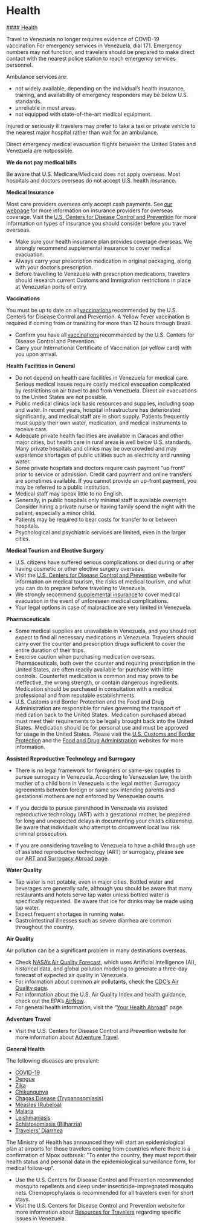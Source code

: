 # Health

[#### Health](javascript:void(0); "Health")

Travel to Venezuela no longer requires evidence of COVID-19 vaccination.For emergency services in Venezuela, dial 171. Emergency numbers may not function, and travelers should be prepared to make direct contact with the nearest police station to reach emergency services personnel.

Ambulance services are:

* not widely available, depending on the individual’s health insurance, training, and availability of emergency responders may be below U.S. standards.
* unreliable in most areas.
* not equipped with state-of-the-art medical equipment.

Injured or seriously ill travelers may prefer to take a taxi or private vehicle to the nearest major hospital rather than wait for an ambulance.

Direct emergency medical evacuation flights between the United States and Venezuela are notpossible.

**We do not pay medical bills**

Be aware that U.S. Medicare/Medicaid does not apply overseas. Most hospitals and doctors overseas do not accept U.S. health insurance.

**Medical Insurance**

Most care providers overseas only accept cash payments. See [our webpage](https://travel.state.gov/content/travel/en/international-travel/before-you-go/your-health-abroad/insurance-providers-overseas.html) for more information on insurance providers for overseas coverage. Visit the [U.S. Centers for Disease Control and Prevention](https://wwwnc.cdc.gov/travel/page/medical-tourism) for more information on types of insurance you should consider before you travel overseas.

* Make sure your health insurance plan provides coverage overseas. We strongly recommend supplemental insurance to cover medical evacuation.
* Always carry your prescription medication in original packaging, along with your doctor’s prescription.
* Before travelling to Venezuela with prescription medications, travelers should research current Customs and Immigration restrictions in place at Venezuelan ports of entry.

**Vaccinations**

You must be up to date on all [vaccinations](https://wwwnc.cdc.gov/travel/destinations/list) recommended by the U.S. Centers for Disease Control and Prevention. A Yellow Fever vaccination is required if coming from or transiting for more than 12 hours through Brazil.

* Confirm you have all [vaccinations](https://wwwnc.cdc.gov/travel/destinations/list) recommended by the U.S. Centers for Disease Control and Prevention.
* Carry your International Certificate of Vaccination (or yellow card) with you upon arrival.

**Health Facilities in General**

* Do not depend on health care facilities in Venezuela for medical care. Serious medical issues require costly medical evacuation complicated by restrictions on air travel to and from Venezuela. Direct air evacuations to the United States are not possible.
* Public medical clinics lack basic resources and supplies, including soap and water. In recent years, hospital infrastructure has deteriorated significantly, and medical staff are in short supply. Patients frequently must supply their own water, medication, and medical instruments to receive care.
* Adequate private health facilities are available in Caracas and other major cities, but health care in rural areas is well below U.S. standards.  Many private hospitals and clinics may be overcrowded and may experience shortages of public utilities such as electricity and running water.
* Some private hospitals and doctors require cash payment “up front” prior to service or admission. Credit card payment and online transfers are sometimes available. If you cannot provide an up-front payment, you may be referred to a public institution.
* Medical staff may speak little to no English.
* Generally, in public hospitals only minimal staff is available overnight. Consider hiring a private nurse or having family spend the night with the patient, especially a minor child.
* Patients may be required to bear costs for transfer to or between hospitals.
* Psychological and psychiatric services are limited, even in the larger cities.

**Medical Tourism and Elective Surgery**

* U.S. citizens have suffered serious complications or died during or after having cosmetic or other elective surgery overseas.
* Visit the [U.S. Centers for Disease Control and Prevention](https://wwwnc.cdc.gov/travel/page/medical-tourism) website for information on medical tourism, the risks of medical tourism, and what you can do to prepare before traveling to Venezuela.
* We strongly recommend [supplemental insurance](https://travel.state.gov/content/travel/en/international-travel/before-you-go/your-health-abroad/insurance-providers-overseas.html) to cover medical evacuation in the event of unforeseen medical complications.
* Your legal options in case of malpractice are very limited in Venezuela.

**Pharmaceuticals**

* Some medical supplies are unavailable in Venezuela, and you should not expect to find all necessary medications in Venezuela. Travelers should carry over the counter and prescription drugs sufficient to cover the entire duration of their trips.
* Exercise caution when purchasing medication overseas.  Pharmaceuticals, both over the counter and requiring prescription in the United States, are often readily available for purchase with little controls.  Counterfeit medication is common and may prove to be ineffective, the wrong strength, or contain dangerous ingredients.  Medication should be purchased in consultation with a medical professional and from reputable establishments.
* U.S. Customs and Border Protection and the Food and Drug Administration are responsible for rules governing the transport of medication back to the United States.  Medication purchased abroad must meet their requirements to be legally brought back into the United States.  Medication should be for personal use and must be approved for usage in the United States.  Please visit the [U.S. Customs and Border Protection](https://www.cbp.gov/travel/us-citizens/know-before-you-go/prohibited-and-restricted-items) and the [Food and Drug Administration](https://www.fda.gov/buying-medicine-outside-united-states) websites for more information.

**Assisted Reproductive Technology and Surrogacy**

* There is no legal framework for foreigners or same-sex couples to pursue surrogacy in Venezuela. According to Venezuelan law, the birth mother of a child born in Venezuela is the legal mother. Surrogacy agreements between foreign or same sex intending parents and gestational mothers are not enforced by Venezuelan courts.

* If you decide to pursue parenthood in Venezuela via assisted reproductive technology (ART) with a gestational mother, be prepared for long and unexpected delays in documenting your child’s citizenship. Be aware that individuals who attempt to circumvent local law risk criminal prosecution.
* If you are considering traveling to Venezuela to have a child through use of assisted reproductive technology (ART) or surrogacy, please see our [ART and Surrogacy Abroad page](https://travel.state.gov/content/travel/en/legal/travel-legal-considerations/us-citizenship/Assisted-Reproductive-Technology-ART-Surrogacy-Abroad.html).

**Water Quality**

* Tap water is not potable, even in major cities. Bottled water and beverages are generally safe, although you should be aware that many restaurants and hotels serve tap water unless bottled water is specifically requested.  Be aware that ice for drinks may be made using tap water.
* Expect frequent shortages in running water.
* Gastrointestinal illnesses such as severe diarrhea are common throughout the country.

**Air Quality**

Air pollution can be a significant problem in many destinations overseas.

* Check [NASA’s Air Quality Forecast](https://aeronet.gsfc.nasa.gov/new_web/aqforecast), which uses Artificial Intelligence (AI), historical data, and global pollution modeling to generate a three-day forecast of expected air quality in Venezuela.
* For information about common air pollutants, check the [CDC’s Air Quality page](https://www.cdc.gov/air-quality/pollutants/).
* For information about the U.S. Air Quality Index and health guidance, check out the EPA’s [AirNow](https://www.airnow.gov/aqi/aqi-basics/).
* For general health information, visit the “[Your Health Abroad](https://travel.state.gov/content/travel/en/international-travel/before-you-go/your-health-abroad.html)” page.

**Adventure Travel**

* Visit the U.S. Centers for Disease Control and Prevention website for more information about [Adventure Travel](https://wwwnc.cdc.gov/travel/page/adventure).

**General Health**

The following diseases are prevalent:

* [COVID-19](https://www.cdc.gov/coronavirus/2019-ncov/travelers/international-travel-during-covid19.html)
* [Dengue](https://wwwnc.cdc.gov/travel/diseases/dengue)
* [Zika](https://www.cdc.gov/zika/)
* [Chikungunya](https://www.cdc.gov/chikungunya/about/index.html)
* [Chagas Disease (Trypanosomiasis)](https://www.cdc.gov/chagas/)
* [Measles (Rubeloa)](https://www.cdc.gov/measles/)
* [Malaria](https://www.cdc.gov/parasites/malaria/)
* [Leishmaniasis](https://www.cdc.gov/parasites/leishmaniasis/)
* [Schistosomiasis (Bilharzia)](https://www.cdc.gov/parasites/schistosomiasis/)
* [Travelers’ Diarrhea](https://wwwnc.cdc.gov/travel/page/travelers-diarrhea)

The Ministry of Health has announced they will start an epidemiological plan at airports for those travelers coming from countries where there is a confirmation of Mpox outbreak: "To enter the country, they must report their health status and personal data in the epidemiological surveillance form, for medical follow-up”.

* Use the U.S. Centers for Disease Control and Prevention recommended mosquito repellents and sleep under insecticide-impregnated mosquito nets. Chemoprophylaxis is recommended for all travelers even for short stays.
* Visit the U.S. Centers for Disease Control and Prevention website for more information about [Resources for Travelers](https://wwwnc.cdc.gov/travel/page/traveler-information-center) regarding specific issues in Venezuela.